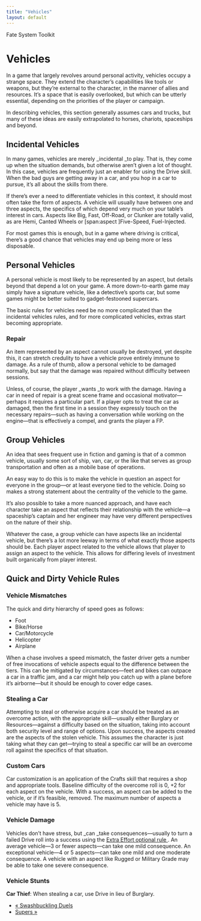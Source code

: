 ```yaml
---
title: "Vehicles"
layout: default
---
```

    
Fate System Toolkit

#  Vehicles

In a game that largely revolves around personal activity, vehicles occupy a
strange space. They extend the character’s capabilities like tools or weapons,
but they’re external to the character, in the manner of allies and resources.
It’s a space that is easily overlooked, but which can be utterly essential,
depending on the priorities of the player or campaign.

In describing vehicles, this section generally assumes cars and trucks, but
many of these ideas are easily extrapolated to horses, chariots, spaceships
and beyond.

## Incidental Vehicles

In many games, vehicles are merely _incidental _to play. That is, they come up
when the situation demands, but otherwise aren’t given a lot of thought. In
this case, vehicles are frequently just an enabler for using the Drive skill.
When the bad guys are getting away in a car, and you hop in a car to pursue,
it’s all about the skills from there.

If there’s ever a need to differentiate vehicles in this context, it should
most often take the form of aspects. A vehicle will usually have between one
and three aspects, the specifics of which depend very much on your table’s
interest in cars. Aspects like <span class="aspect">Big</span>,
<span class="aspect">Fast</span>, <span class="aspect">Off-Road</span>, or
<span class="aspect">Clunker</span> are totally valid, as are
<span class="aspect">Hemi</span>, <span class="aspect">Canted Wheels</span> or [span:aspect
]Five-Speed, Fuel-Injected</span>.

For most games this is enough, but in a game where driving is critical,
there’s a good chance that vehicles may end up being more or less disposable.

## Personal Vehicles

A personal vehicle is most likely to be represented by an aspect, but details
beyond that depend a lot on your game. A more down-to-earth game may simply
have a signature vehicle, like a detective’s sports car, but some games might
be better suited to gadget-festooned supercars.

The basic rules for vehicles need be no more complicated than the incidental
vehicles rules, and for more complicated vehicles, extras start becoming
appropriate.

### Repair

An item represented by an aspect cannot usually be destroyed, yet despite
this, it can stretch credulity to have a vehicle prove entirely immune to
damage. As a rule of thumb, allow a personal vehicle to be damaged normally,
but say that the damage was repaired without difficulty between sessions.

Unless, of course, the player _wants _to work with the damage. Having a car in
need of repair is a great scene frame and occasional motivator—perhaps it
requires a particular part. If a player opts to treat the car as damaged, then
the first time in a session they expressly touch on the necessary repairs—such
as having a conversation while working on the engine—that is effectively a
compel, and grants the player a FP.

## Group Vehicles

An idea that sees frequent use in fiction and gaming is that of a common
vehicle, usually some sort of ship, van, car, or the like that serves as group
transportation and often as a mobile base of operations.

An easy way to do this is to make the vehicle in question an aspect for
everyone in the group—or at least everyone tied to the vehicle. Doing so makes
a strong statement about the centrality of the vehicle to the game.

It’s also possible to take a more nuanced approach, and have each character
take an aspect that reflects their relationship with the vehicle—a spaceship’s
captain and her engineer may have very different perspectives on the nature of
their ship.

Whatever the case, a group vehicle can have aspects like an incidental
vehicle, but there’s a lot more leeway in terms of what exactly those aspects
should be. Each player aspect related to the vehicle allows that player to
assign an aspect to the vehicle. This allows for differing levels of
investment built organically from player interest.

## Quick and Dirty Vehicle Rules

### Vehicle Mismatches

The quick and dirty hierarchy of speed goes as follows:

  * Foot
  * Bike/Horse
  * Car/Motorcycle
  * Helicopter
  * Airplane

When a chase involves a speed mismatch, the faster driver gets a number of
free invocations of vehicle aspects equal to the difference between the tiers.
This can be mitigated by circumstances—feet and bikes can outpace a car in a
traffic jam, and a car might help you catch up with a plane before it’s
airborne—but it should be enough to cover edge cases.

### Stealing a Car

Attempting to steal or otherwise acquire a car should be treated as an
overcome action, with the appropriate skill—usually either Burglary or
Resources—against a difficulty based on the situation, taking into account
both security level and range of options. Upon success, the aspects created
are the aspects of the stolen vehicle. This assumes the character is just
taking what they can get—trying to steal a specific car will be an overcome
roll against the specifics of that situation.

### Custom Cars

Car customization is an application of the Crafts skill that requires a shop
and appropriate tools. Baseline difficulty of the overcome roll is 0, +2 for
each aspect on the vehicle. With a success, an aspect can be added to the
vehicle, or if it’s feasible, removed. The maximum number of aspects a vehicle
may have is 5.

### Vehicle Damage

Vehicles don’t have stress, but _can _take consequences—usually to turn a
failed Drive roll into a success using the [Extra Effort optional rule
](../../fate-system-toolkit/consequences). An average vehicle—3 or
fewer aspects—can take one mild consequence. An exceptional vehicle—4 or 5
aspects—can take one mild and one moderate consequence. A vehicle with an
aspect like <span class="aspect">Rugged </span>or <span class="aspect">Military Grade</span>
may be able to take one severe consequence.

### Vehicle Stunts

**Car Thief**: When stealing a car, use Drive in lieu of Burglary.

  * [« Swashbuckling Duels](/fate-srd/fate-system-toolkit/swashbuckling-duels)
  * [Supers »](/fate-srd/fate-system-toolkit/supers)

